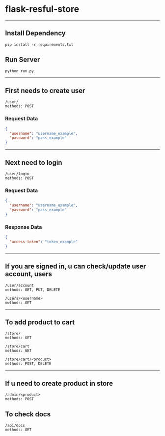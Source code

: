 # flask-resful-store
---
## Install Dependency
```
pip install -r requirements.txt
```
## Run Server
```
python run.py
```
---
## First needs to create user 
```
/user/
methods: POST
```
### Request Data
```Json
{
  "username": "username_example",
  "password": "pass_example"
}
```
---
## Next need to login
```
/user/login
methods: POST
```
### Request Data
```Json
{
  "username": "username_example",
  "password": "pass_example"
}
```
### Response Data
```Json
{
  "access-token": "token_example"
}
```
---
## If you are signed in, u can check/update user account, users
```
/user/account 
methods: GET, PUT, DELETE

/users/<username>
mwthods: GET
```
---
## To add product to cart
```
/store/
methods: GET

/store/cart
methods: GET

/store/cart/<product>
methods: POST, DELETE
```
---
## If u need to create product in store
```
/admin/<product>
methods: POST
```
## To check docs
```
/api/docs
methods: GET
```
